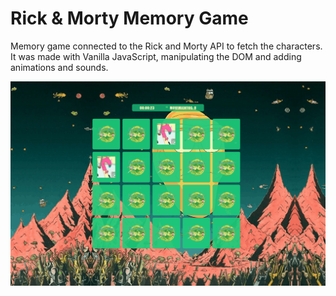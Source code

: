 # Rick & Morty Memory Game

Memory game connected to the Rick and Morty API to fetch the characters. It was made with Vanilla JavaScript, manipulating the DOM and adding animations and sounds.

![Memory game](./assets/rickandmorty-memorygame.png)
